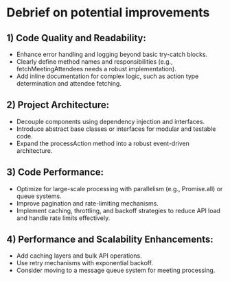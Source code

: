 # Debrief on potential improvements
## 1) Code Quality and Readability:
- Enhance error handling and logging beyond basic try-catch blocks.
- Clearly define method names and responsibilities (e.g., fetchMeetingAttendees needs a robust implementation).
- Add inline documentation for complex logic, such as action type determination and attendee fetching.
## 2) Project Architecture:
- Decouple components using dependency injection and interfaces.
- Introduce abstract base classes or interfaces for modular and testable code.
- Expand the processAction method into a robust event-driven architecture.
## 3) Code Performance:
- Optimize for large-scale processing with parallelism (e.g., Promise.all) or queue systems.
- Improve pagination and rate-limiting mechanisms.
- Implement caching, throttling, and backoff strategies to reduce API load and handle rate limits effectively.
## 4) Performance and Scalability Enhancements:
- Add caching layers and bulk API operations.
- Use retry mechanisms with exponential backoff.
- Consider moving to a message queue system for meeting processing.